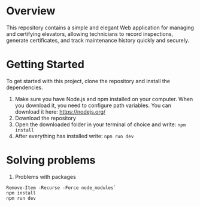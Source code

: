# Overview
This repository contains a simple and elegant Web application for managing and certifying elevators, allowing technicians to record inspections, generate certificates, and track maintenance history quickly and securely.

# Getting Started
To get started with this project, clone the repository and install the dependencies.
1. Make sure you have Node.js and npm installed on your computer. When you download it, you need to configure path variables. You can download it here: https://nodejs.org/
2. Download the repository
3. Open the downloaded folder in your terminal of choice and write: `npm install`
4. After everything has installed write: `npm run dev`

# Solving problems
1. Problems with packages

```
Remove-Item -Recurse -Force node_modules`
npm install
npm run dev
```
